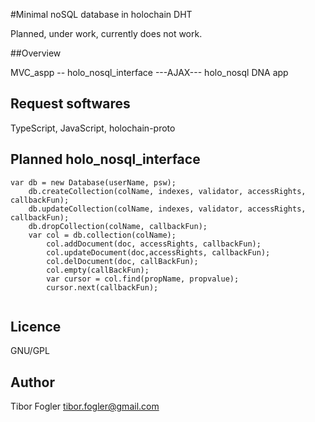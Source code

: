#Minimal noSQL database in holochain DHT

Planned, under work, currently does not work.

##Overview

MVC_aspp  --  holo_nosql_interface  ---AJAX---  holo_nosql DNA app

## Request softwares

TypeScript, JavaScript, holochain-proto

## Planned holo_nosql_interface
```
var db = new Database(userName, psw);
	db.createCollection(colName, indexes, validator, accessRights, callbackFun);
	db.updateCollection(colName, indexes, validator, accessRights, callbackFun);
	db.dropCollection(colName, callbackFun);
	var col = db.collection(colName);
		col.addDocument(doc, accessRights, callbackFun);
		col.updateDocument(doc,accessRights, callbackFun);
		col.delDocument(doc, callBackFun);
		col.empty(callBackFun);
		var cursor = col.find(propName, propvalue);
		cursor.next(callbackFun);
		
```
## Licence
GNU/GPL

## Author
Tibor Fogler
tibor.fogler@gmail.com


